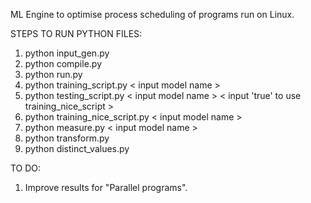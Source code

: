 ML Engine to optimise process scheduling of programs run on Linux.

STEPS TO RUN PYTHON FILES:
1. python input_gen.py
2. python compile.py
3. python run.py
4. python training_script.py < input model name >
5. python testing_script.py < input model name > < input 'true' to use training_nice_script >
6. python training_nice_script.py < input model name >
6. python measure.py < input model name >
7. python transform.py
8. python distinct_values.py

TO DO:
1. Improve results for "Parallel programs".
